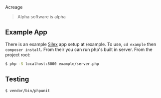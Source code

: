 Acreage

> Alpha software is alpha

## Example App

There is an example [Silex]() app setup at /example. To use, `cd example` then `composer install`. From their you can run php's built in server. From the project root:

```bash
$ php -S localhost:8000 example/server.php
```

## Testing

```bash
$ vendor/bin/phpunit
```
